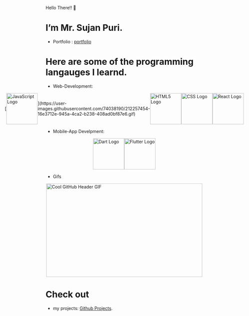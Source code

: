 Hello There!! 👋 
# I’m Mr. Sujan Puri.

- Portfolio : [portfolio](https://www.sujanpuri.com.np/)

# Here are some of the programming langauges I learnd.
- Web-Development:
<div style="display: flex; justify-content: center; align-items: center;">[
  <img src="https://upload.wikimedia.org/wikipedia/commons/6/6a/JavaScript-logo.png" alt="JavaScript Logo" height="100">](https://user-images.githubusercontent.com/74038190/212257454-16e3712e-945a-4ca2-b238-408ad0bf87e6.gif)
  <img src="https://upload.wikimedia.org/wikipedia/commons/6/61/HTML5_logo_and_wordmark.svg" alt="HTML5 Logo" height="100">
  <img src="https://upload.wikimedia.org/wikipedia/commons/d/d5/CSS3_logo_and_wordmark.svg" alt="CSS Logo" height="100">
  <img src="https://upload.wikimedia.org/wikipedia/commons/a/a7/React-icon.svg" alt="React Logo" height="100">
</div>

- Mobile-App Develpment:
<div style="display: flex; justify-content: center; align-items: center;">
  <img src="https://upload.wikimedia.org/wikipedia/commons/7/7e/Dart-logo.png" alt="Dart Logo" height="100">
  <img src="https://upload.wikimedia.org/wikipedia/commons/1/17/Google-flutter-logo.png" alt="Flutter Logo" height="100">
</div>

- Gifs
<div style="display: flex; justify-content: center; align-items: center;">
  <img src="https://github.com/Anmol-Baranwal/Cool-GIFs-For-GitHub/raw/main/GIFs/github-header.gif" alt="Cool GitHub Header GIF" width="500" height="300">
</div>

# Check out 
- my projects: [Github Projects](https://github.com/sujanpuri?tab=repositories).

